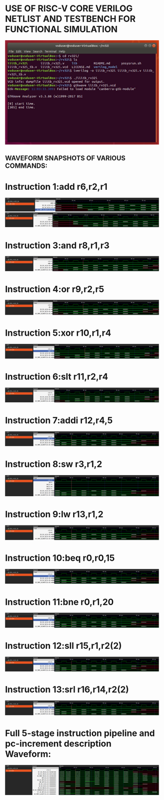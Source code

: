# USE OF RISC-V CORE VERILOG NETLIST AND TESTBENCH FOR FUNCTIONAL SIMULATION
<img src= "https://github.com/ridhikapila27/vsdsquadron-mini-internship/blob/main/TASK5/iiitb_rv32i.JPG?raw=true"/>

## WAVEFORM SNAPSHOTS OF VARIOUS COMMANDS:
# Instruction 1:add r6,r2,r1
<img src= "https://github.com/ridhikapila27/vsdsquadron-mini-internship/blob/main/TASK5/1.png?raw=true"/>

<img src= "https://github.com/ridhikapila27/vsdsquadron-mini-internship/blob/main/TASK5/2.png?raw=true"/>

# Instruction 3:and r8,r1,r3
<img src= "https://github.com/ridhikapila27/vsdsquadron-mini-internship/blob/main/TASK5/3.png?raw=true"/>

# Instruction 4:or r9,r2,r5
<img src= "https://github.com/ridhikapila27/vsdsquadron-mini-internship/blob/main/TASK5/4.png?raw=true"/>

# Instruction 5:xor r10,r1,r4
<img src= "https://github.com/ridhikapila27/vsdsquadron-mini-internship/blob/main/TASK5/5.png?raw=true"/>

# Instruction 6:slt r11,r2,r4
<img src= "https://github.com/ridhikapila27/vsdsquadron-mini-internship/blob/main/TASK5/6.png?raw=true"/>

# Instruction 7:addi r12,r4,5
<img src= "https://github.com/ridhikapila27/vsdsquadron-mini-internship/blob/main/TASK5/7.png?raw=true"/>

# Instruction 8:sw r3,r1,2
<img src= "https://github.com/ridhikapila27/vsdsquadron-mini-internship/blob/main/TASK5/8.png?raw=true"/>

# Instruction 9:lw r13,r1,2
<img src= "https://github.com/ridhikapila27/vsdsquadron-mini-internship/blob/main/TASK5/9.png?raw=true"/>

# Instruction 10:beq r0,r0,15
<img src= "https://github.com/ridhikapila27/vsdsquadron-mini-internship/blob/main/TASK5/10.png?raw=true"/>

# Instruction 11:bne r0,r1,20
<img src= "https://github.com/ridhikapila27/vsdsquadron-mini-internship/blob/main/TASK5/11.png?raw=true"/>

# Instruction 12:sll r15,r1,r2(2)
<img src= "https://github.com/ridhikapila27/vsdsquadron-mini-internship/blob/main/TASK5/12.png?raw=true"/>

# Instruction 13:srl r16,r14,r2(2)
<img src= "https://github.com/ridhikapila27/vsdsquadron-mini-internship/blob/main/TASK5/13.png?raw=true"/>

# Full 5-stage instruction pipeline and pc-increment description Waveform:
<img src= "https://github.com/ridhikapila27/vsdsquadron-mini-internship/blob/main/TASK5/14.png?raw=true"/>








